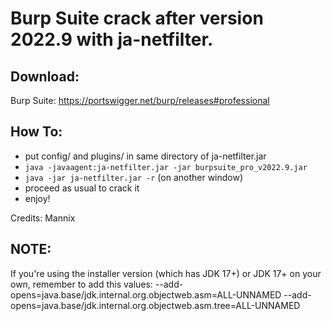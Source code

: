 # Burp Suite crack after version 2022.9 with ja-netfilter.

## Download:

Burp Suite: https://portswigger.net/burp/releases#professional

## How To:

- put config/ and plugins/ in same directory of ja-netfilter.jar
- `java -javaagent:ja-netfilter.jar -jar burpsuite_pro_v2022.9.jar`
- `java -jar ja-netfilter.jar -r` (on another window)
- proceed as usual to crack it
- enjoy!

Credits: Mannix

## NOTE:

If you're using the installer version (which has JDK 17+) or JDK 17+ on your own, remember to add this values:
--add-opens=java.base/jdk.internal.org.objectweb.asm=ALL-UNNAMED
--add-opens=java.base/jdk.internal.org.objectweb.asm.tree=ALL-UNNAMED